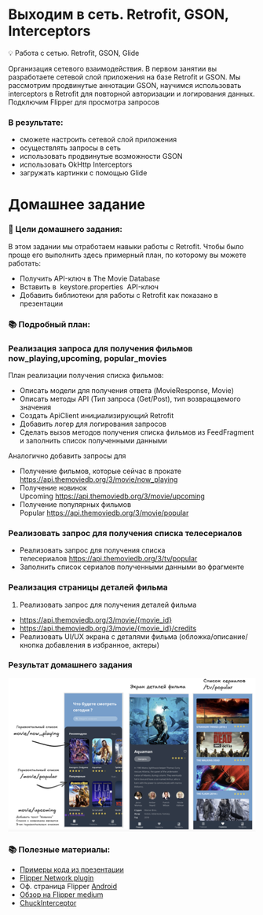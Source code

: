 # Выходим в сеть. Retrofit, GSON, Interceptors

<aside>
💡 Работа с сетью. Retrofit, GSON, Glide

Организация сетевого взаимодействия. В первом занятии вы разработаете сетевой слой приложения на базе Retrofit и GSON. Мы рассмотрим продвинутые аннотации GSON, научимся использовать interceptors в Retrofit для повторной авторизации и логирования данных. Подключим Flipper для просмотра запросов

</aside>


### В результате:
- сможете настроить сетевой слой приложения
- осуществлять запросы в сеть
- использовать продвинутые возможности GSON
- использовать OkHttp Interceptors
- загружать картинки с помощью Glide

# Домашнее задание

### 🎯 Цели домашнего задания:

В этом задании мы отработаем навыки работы с Retrofit. Чтобы было проще его выполнить здесь примерный план, по которому вы можете работать:

- Получить API-ключ в The Movie Database
- Вставить в  keystore.properties  API-ключ
- Добавить библиотеки для работы с Retrofit как показано в презентации

### 📚 Подробный план:

### Реализация запроса для получения фильмов now_playing,upcoming, popular_movies

План реализации получения списка фильмов:

- Описать модели для получения ответа (MovieResponse, Movie)
- Описать методы API (Тип запроса (Get/Post), тип возвращаемого значения
- Создать ApiClient инициализирующий Retrofit
- Добавить логер для логирования запросов
- Сделать вызов методов получения списка фильмов из FeedFragment и заполнить список полученными данными

Аналогично добавить запросы для

- Получение фильмов, которые сейчас в прокате  https://api.themoviedb.org/3/movie/now_playing
- Получение новинок Upcoming https://api.themoviedb.org/3/movie/upcoming
- Получение популярных фильмов Popular https://api.themoviedb.org/3/movie/popular

### Реализовать запрос для получения списка телесериалов

- Реализовать запрос для получения списка телесериалов https://api.themoviedb.org/3/tv/popular
- Заполнить список сериалов полученными данными во фрагменте

### Реализация страницы деталей фильма

1. Реализовать запрос для получения деталей фильма
- https://api.themoviedb.org/3/movie/{movie_id}
- https://api.themoviedb.org/3/movie/{movie_id}/credits
- Реализовать UI/UX экрана с деталями фильма (обложка/описание/кнопка добавления в избранное, актеры)

### Результат домашнего задания
![Результат](images/home_task_2.png)

### 📚 Полезные материалы:

- [Примеры кода из презентации](https://github.com/AndroidStudentClub/NetworkExamples/tree/master)
- [Flipper Network plugin](https://fbflipper.com/docs/setup/network-plugin/)
- Оф. страница Flipper [Android](https://fbflipper.com/docs/getting-started/android-native)
- [Обзор на Flipper medium](https://medium.com/@shubhapatnim86/flipper-a-desktop-debugging-platform-for-mobile-developers-ff167d24b702)
- [ChuckInterceptor](https://github.com/jgilfelt/chuck)



